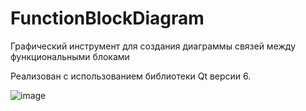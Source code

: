 # FunctionBlockDiagram
Графический инструмент для создания диаграммы связей между функциональными блоками

Реализован с использованием библиотеки Qt версии 6. 

![image](https://user-images.githubusercontent.com/4948144/230293911-2cfaa428-001f-40a0-ac60-8ec730bd0124.png)
